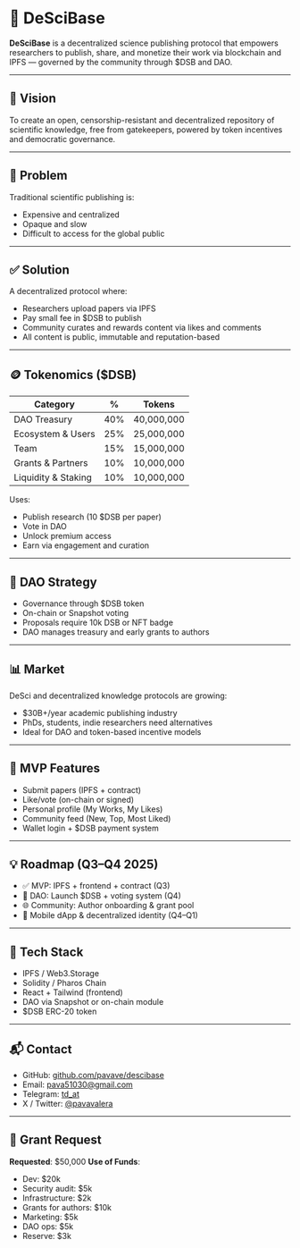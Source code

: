 # 🧠 DeSciBase

**DeSciBase** is a decentralized science publishing protocol that empowers researchers to publish, share, and monetize their work via blockchain and IPFS — governed by the community through \$DSB and DAO.

---

## 🔹 Vision

To create an open, censorship-resistant and decentralized repository of scientific knowledge, free from gatekeepers, powered by token incentives and democratic governance.

---

## 🚀 Problem

Traditional scientific publishing is:

* Expensive and centralized
* Opaque and slow
* Difficult to access for the global public

---

## ✅ Solution

A decentralized protocol where:

* Researchers upload papers via IPFS
* Pay small fee in \$DSB to publish
* Community curates and rewards content via likes and comments
* All content is public, immutable and reputation-based

---

## 🪙 Tokenomics (\$DSB)

| Category            | %   | Tokens     |
| ------------------- | --- | ---------- |
| DAO Treasury        | 40% | 40,000,000 |
| Ecosystem & Users   | 25% | 25,000,000 |
| Team                | 15% | 15,000,000 |
| Grants & Partners   | 10% | 10,000,000 |
| Liquidity & Staking | 10% | 10,000,000 |

Uses:

* Publish research (10 \$DSB per paper)
* Vote in DAO
* Unlock premium access
* Earn via engagement and curation

---

## 🧠 DAO Strategy

* Governance through \$DSB token
* On-chain or Snapshot voting
* Proposals require 10k DSB or NFT badge
* DAO manages treasury and early grants to authors

---

## 📊 Market

DeSci and decentralized knowledge protocols are growing:

* \$30B+/year academic publishing industry
* PhDs, students, indie researchers need alternatives
* Ideal for DAO and token-based incentive models

---

## 🧪 MVP Features

* Submit papers (IPFS + contract)
* Like/vote (on-chain or signed)
* Personal profile (My Works, My Likes)
* Community feed (New, Top, Most Liked)
* Wallet login + \$DSB payment system

---

## 💡 Roadmap (Q3–Q4 2025)

* ✅ MVP: IPFS + frontend + contract (Q3)
* 🔄 DAO: Launch \$DSB + voting system (Q4)
* 🌐 Community: Author onboarding & grant pool
* 📱 Mobile dApp & decentralized identity (Q4–Q1)

---

## 🤩 Tech Stack

* IPFS / Web3.Storage
* Solidity / Pharos Chain
* React + Tailwind (frontend)
* DAO via Snapshot or on-chain module
* \$DSB ERC-20 token

---

## 📬 Contact

* GitHub: [github.com/pavave/descibase](https://github.com/pavave/descibase)
* Email: [pava51030@gmail.com](mailto:pava51030@gmail.com)
* Telegram: [td\_at](https://t.me/td_at)
* X / Twitter: [@pavavalera](https://x.com/pavavalera)

---

## 🏁 Grant Request

**Requested**: \$50,000
**Use of Funds**:

* Dev: \$20k
* Security audit: \$5k
* Infrastructure: \$2k
* Grants for authors: \$10k
* Marketing: \$5k
* DAO ops: \$5k
* Reserve: \$3k
